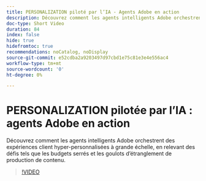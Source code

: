 ```yaml
---
title: PERSONALIZATION piloté par l’IA - Agents Adobe en action
description: Découvrez comment les agents intelligents Adobe orchestrent des expériences client hyper-personnalisées à grande échelle, en relevant des défis tels que les budgets serrés et les goulots d’étranglement de production de contenu.
doc-type: Short Video
duration: 84
index: false
hide: true
hidefromtoc: true
recommendations: noCatalog, noDisplay
source-git-commit: e52cdba2a9203497d97cbd1e75c81e3e4e556ac4
workflow-type: tm+mt
source-wordcount: '0'
ht-degree: 0%

---
```



# PERSONALIZATION pilotée par l’IA : agents Adobe en action

Découvrez comment les agents intelligents Adobe orchestrent des expériences client hyper-personnalisées à grande échelle, en relevant des défis tels que les budgets serrés et les goulots d’étranglement de production de contenu.

<!-- 72_S653_3442539_83_aidriven-personalization-adobe-agents-in-action -->
>[!VIDEO](https://video.tv.adobe.com/v/3460110/?learn=on&enablevpops=true&captions=fre_fr)
